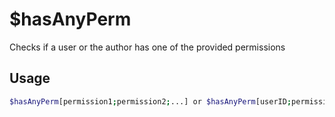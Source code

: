 # $hasAnyPerm

Checks if a user or the author has one of the provided permissions

## Usage

```bash
$hasAnyPerm[permission1;permission2;...] or $hasAnyPerm[userID;permission1;permission2;...]
```

